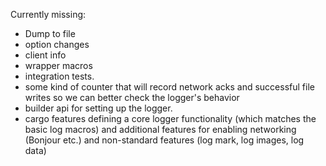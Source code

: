 Currently missing:

- Dump to file
- option changes
- client info
- wrapper macros
- integration tests.
- some kind of counter that will record network acks and successful file writes so we can better check the logger's behavior
- builder api for setting up the logger.
- cargo features defining a core logger functionality (which matches the basic log macros) and additional features for enabling networking (Bonjour etc.) and non-standard features (log mark, log images, log data)
